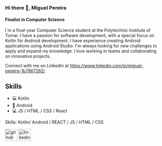 ### Hi there 👋, Miguel Pereira
#### Finalist in Computer Science
I´m a final-year Computer Science student at the Polytechnic Institute of Tomar. I have a passion for software development, with a special focus on Kotlin for Android development. I have experience creating Android applications using Android Studio. I'm always looking for new challenges to apply and expand my knowledge. I love working in teams and collaborating on innovative projects.

Connect with me on LinkedIn at https://www.linkedin.com/in/miguel-pereira-1b7867262/

## Skills 

* 💻 Kotlin
* 📱 Android
* 💻 JS / HTML / CSS / React

Skills: Kotlin/ Android  / REACT / JS / HTML / CSS

[<img src='https://cdn.jsdelivr.net/npm/simple-icons@3.0.1/icons/github.svg' alt='github' height='40'>](https://github.com/MiguelPereiraTrab)  [<img src='https://cdn.jsdelivr.net/npm/simple-icons@3.0.1/icons/linkedin.svg' alt='linkedin' height='40'>](https://www.linkedin.com/in/https://www.linkedin.com/in/miguel-pereira-1b7867262/overlay/about-this-profile//)  

